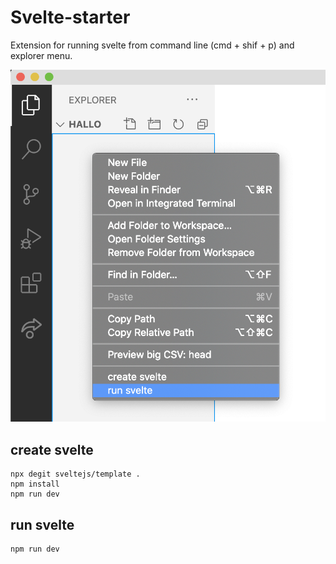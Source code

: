 # Svelte-starter

Extension for running svelte from command line (cmd + shif + p) and explorer menu.

![alt text](image.png)

## create svelte
```
npx degit sveltejs/template .
npm install
npm run dev
```

## run svelte
```
npm run dev
```